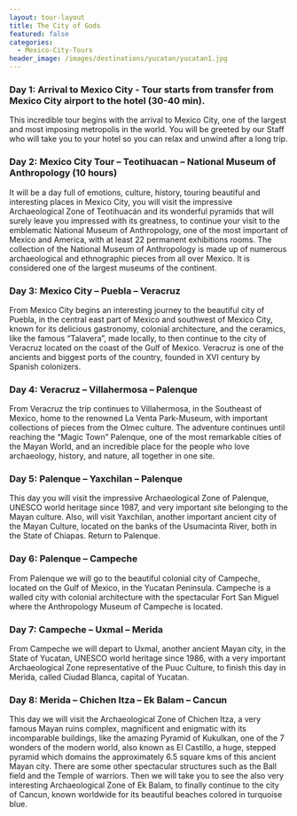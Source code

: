 ```yaml
---
layout: tour-layout
title: The City of Gods
featured: false
categories:
  - Mexico-City-Tours
header_image: /images/destinations/yucatan/yucatan1.jpg
---
```

### Day 1: Arrival to Mexico City - Tour starts from transfer from Mexico City airport to the hotel (30-40 min).

This incredible tour begins with the arrival to Mexico City, one of the largest and most imposing metropolis in the world. You will be greeted by our Staff who will take you to your hotel so you can relax and unwind after a long trip.

### Day 2: Mexico City Tour – Teotihuacan – National Museum of Anthropology (10 hours)

It will be a day full of emotions, culture, history, touring beautiful and interesting places in Mexico City, you will visit the impressive Archaeological Zone of Teotihuacán and its wonderful pyramids that will surely leave you impressed with its greatness, to continue your visit to the emblematic National Museum of Anthropology, one of the most important of Mexico and America, with at least 22 permanent exhibitions rooms. The collection of the National Museum of Anthropology is made up of numerous archaeological and ethnographic pieces from all over Mexico. It is considered one of the largest museums of the continent.

### Day 3: Mexico City – Puebla – Veracruz

From Mexico City begins an interesting journey to the beautiful city of Puebla, in the central east part of Mexico and southwest of Mexico City, known for its delicious gastronomy, colonial architecture, and the ceramics, like the famous “Talavera”, made locally, to then continue to the city of Veracruz located on the coast of the Gulf of Mexico. Veracruz is one of the ancients and biggest ports of the country, founded in XVI century by Spanish colonizers.

### Day 4: Veracruz – Villahermosa – Palenque

From Veracruz the trip continues to Villahermosa, in the Southeast of Mexico, home to the renowned La Venta Park-Museum, with important collections of pieces from the Olmec culture. The adventure continues until reaching the “Magic Town” Palenque, one of the most remarkable cities of the Mayan World, and an incredible place for the people who love archaeology, history, and nature, all together in one site.

### Day 5: Palenque – Yaxchilan – Palenque

This day you will visit the impressive Archaeological Zone of Palenque, UNESCO world heritage since 1987, and very important site belonging to the Mayan culture. Also, will visit Yaxchilan, another important ancient city of the Mayan Culture, located on the banks of the Usumacinta River, both in the State of Chiapas. Return to Palenque.

### Day 6: Palenque – Campeche

From Palenque we will go to the beautiful colonial city of Campeche, located on the Gulf of Mexico, in the Yucatan Peninsula. Campeche is a walled city with colonial architecture with the spectacular Fort San Miguel where the Anthropology Museum of Campeche is located.

### Day 7: Campeche – Uxmal – Merida

From Campeche we will depart to Uxmal, another ancient Mayan city, in the State of Yucatan, UNESCO world heritage since 1986, with a very important Archaeological Zone representative of the Puuc Culture, to finish this day in Merida, called Ciudad Blanca, capital of Yucatan.

### Day 8: Merida – Chichen Itza – Ek Balam – Cancun

This day we will visit the Archaeological Zone of Chichen Itza, a very famous Mayan ruins complex, magnificent and enigmatic with its incomparable buildings, like the amazing Pyramid of Kukulkan, one of the 7 wonders of the modern world, also known as El Castillo, a huge, stepped pyramid which domains the approximately 6.5 square kms of this ancient Mayan city. There are some other spectacular structures such as the Ball field and the Temple of warriors. Then we will take you to see the also very interesting Archaeological Zone of Ek Balam, to finally continue to the city of Cancun, known worldwide for its beautiful beaches colored in turquoise blue.